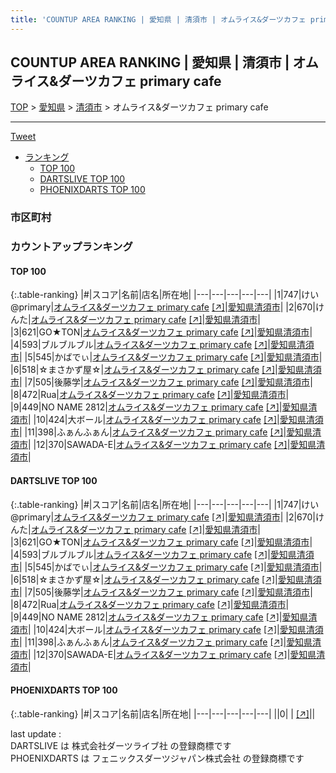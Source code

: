 ```yaml
---
title: 'COUNTUP AREA RANKING | 愛知県 | 清須市 | オムライス&ダーツカフェ primary cafe'
---
```

## COUNTUP AREA RANKING | 愛知県 | 清須市 | オムライス&ダーツカフェ primary cafe

[TOP](/darts/rank/) > [愛知県](/darts/rank/愛知県/) > [清須市](/darts/rank/愛知県/清須市/) > オムライス&ダーツカフェ primary cafe

___

<a href="https://twitter.com/share?ref_src=twsrc%5Etfw" data-text="COUNTUP AREA RANKING | 愛知県清須市オムライス&ダーツカフェ primary cafe" class="twitter-share-button" data-hashtags="DARTSLIVE,PHOENIXDARTS,darts,ダーツ" data-show-count="false">Tweet</a>

* [ランキング](#カウントアップランキング)
    * [TOP 100](#top-100)
    * [DARTSLIVE TOP 100](#dartslive-top-100)
    * [PHOENIXDARTS TOP 100](#phoenixdarts-top-100)

### 市区町村

<ul>

</ul>

### カウントアップランキング

#### TOP 100



{:.table-ranking}
|#|スコア|名前|店名|所在地|
|---|---|---|---|---|
|1|747|<span class="rank-name-dl">けい@primary</span>|<a href="/darts/rank/shops/ca9abd6470d5e4550d9b047a20a7ba1e.html">オムライス&ダーツカフェ primary cafe</a> <a href="https://search.dartslive.com/jp/shop/ca9abd6470d5e4550d9b047a20a7ba1e">[↗]</a>|<a href="/darts/rank/愛知県/清須市">愛知県清須市</a>|
|2|670|<span class="rank-name-dl">けんた</span>|<a href="/darts/rank/shops/ca9abd6470d5e4550d9b047a20a7ba1e.html">オムライス&ダーツカフェ primary cafe</a> <a href="https://search.dartslive.com/jp/shop/ca9abd6470d5e4550d9b047a20a7ba1e">[↗]</a>|<a href="/darts/rank/愛知県/清須市">愛知県清須市</a>|
|3|621|<span class="rank-name-dl">GO★TON</span>|<a href="/darts/rank/shops/ca9abd6470d5e4550d9b047a20a7ba1e.html">オムライス&ダーツカフェ primary cafe</a> <a href="https://search.dartslive.com/jp/shop/ca9abd6470d5e4550d9b047a20a7ba1e">[↗]</a>|<a href="/darts/rank/愛知県/清須市">愛知県清須市</a>|
|4|593|<span class="rank-name-dl">ブルブルブル</span>|<a href="/darts/rank/shops/ca9abd6470d5e4550d9b047a20a7ba1e.html">オムライス&ダーツカフェ primary cafe</a> <a href="https://search.dartslive.com/jp/shop/ca9abd6470d5e4550d9b047a20a7ba1e">[↗]</a>|<a href="/darts/rank/愛知県/清須市">愛知県清須市</a>|
|5|545|<span class="rank-name-dl">かばでぃ</span>|<a href="/darts/rank/shops/ca9abd6470d5e4550d9b047a20a7ba1e.html">オムライス&ダーツカフェ primary cafe</a> <a href="https://search.dartslive.com/jp/shop/ca9abd6470d5e4550d9b047a20a7ba1e">[↗]</a>|<a href="/darts/rank/愛知県/清須市">愛知県清須市</a>|
|6|518|<span class="rank-name-dl">☆まさかず屋☆</span>|<a href="/darts/rank/shops/ca9abd6470d5e4550d9b047a20a7ba1e.html">オムライス&ダーツカフェ primary cafe</a> <a href="https://search.dartslive.com/jp/shop/ca9abd6470d5e4550d9b047a20a7ba1e">[↗]</a>|<a href="/darts/rank/愛知県/清須市">愛知県清須市</a>|
|7|505|<span class="rank-name-dl">後藤学</span>|<a href="/darts/rank/shops/ca9abd6470d5e4550d9b047a20a7ba1e.html">オムライス&ダーツカフェ primary cafe</a> <a href="https://search.dartslive.com/jp/shop/ca9abd6470d5e4550d9b047a20a7ba1e">[↗]</a>|<a href="/darts/rank/愛知県/清須市">愛知県清須市</a>|
|8|472|<span class="rank-name-dl">Rua</span>|<a href="/darts/rank/shops/ca9abd6470d5e4550d9b047a20a7ba1e.html">オムライス&ダーツカフェ primary cafe</a> <a href="https://search.dartslive.com/jp/shop/ca9abd6470d5e4550d9b047a20a7ba1e">[↗]</a>|<a href="/darts/rank/愛知県/清須市">愛知県清須市</a>|
|9|449|<span class="rank-name-dl">NO NAME 2812</span>|<a href="/darts/rank/shops/ca9abd6470d5e4550d9b047a20a7ba1e.html">オムライス&ダーツカフェ primary cafe</a> <a href="https://search.dartslive.com/jp/shop/ca9abd6470d5e4550d9b047a20a7ba1e">[↗]</a>|<a href="/darts/rank/愛知県/清須市">愛知県清須市</a>|
|10|424|<span class="rank-name-dl">大ボール</span>|<a href="/darts/rank/shops/ca9abd6470d5e4550d9b047a20a7ba1e.html">オムライス&ダーツカフェ primary cafe</a> <a href="https://search.dartslive.com/jp/shop/ca9abd6470d5e4550d9b047a20a7ba1e">[↗]</a>|<a href="/darts/rank/愛知県/清須市">愛知県清須市</a>|
|11|398|<span class="rank-name-dl">ふぁんふぁん</span>|<a href="/darts/rank/shops/ca9abd6470d5e4550d9b047a20a7ba1e.html">オムライス&ダーツカフェ primary cafe</a> <a href="https://search.dartslive.com/jp/shop/ca9abd6470d5e4550d9b047a20a7ba1e">[↗]</a>|<a href="/darts/rank/愛知県/清須市">愛知県清須市</a>|
|12|370|<span class="rank-name-dl">SAWADA-E</span>|<a href="/darts/rank/shops/ca9abd6470d5e4550d9b047a20a7ba1e.html">オムライス&ダーツカフェ primary cafe</a> <a href="https://search.dartslive.com/jp/shop/ca9abd6470d5e4550d9b047a20a7ba1e">[↗]</a>|<a href="/darts/rank/愛知県/清須市">愛知県清須市</a>|


#### DARTSLIVE TOP 100



{:.table-ranking}
|#|スコア|名前|店名|所在地|
|---|---|---|---|---|
|1|747|<span class="rank-name-dl">けい@primary</span>|<a href="/darts/rank/shops/ca9abd6470d5e4550d9b047a20a7ba1e.html">オムライス&ダーツカフェ primary cafe</a> <a href="https://search.dartslive.com/jp/shop/ca9abd6470d5e4550d9b047a20a7ba1e">[↗]</a>|<a href="/darts/rank/愛知県/清須市">愛知県清須市</a>|
|2|670|<span class="rank-name-dl">けんた</span>|<a href="/darts/rank/shops/ca9abd6470d5e4550d9b047a20a7ba1e.html">オムライス&ダーツカフェ primary cafe</a> <a href="https://search.dartslive.com/jp/shop/ca9abd6470d5e4550d9b047a20a7ba1e">[↗]</a>|<a href="/darts/rank/愛知県/清須市">愛知県清須市</a>|
|3|621|<span class="rank-name-dl">GO★TON</span>|<a href="/darts/rank/shops/ca9abd6470d5e4550d9b047a20a7ba1e.html">オムライス&ダーツカフェ primary cafe</a> <a href="https://search.dartslive.com/jp/shop/ca9abd6470d5e4550d9b047a20a7ba1e">[↗]</a>|<a href="/darts/rank/愛知県/清須市">愛知県清須市</a>|
|4|593|<span class="rank-name-dl">ブルブルブル</span>|<a href="/darts/rank/shops/ca9abd6470d5e4550d9b047a20a7ba1e.html">オムライス&ダーツカフェ primary cafe</a> <a href="https://search.dartslive.com/jp/shop/ca9abd6470d5e4550d9b047a20a7ba1e">[↗]</a>|<a href="/darts/rank/愛知県/清須市">愛知県清須市</a>|
|5|545|<span class="rank-name-dl">かばでぃ</span>|<a href="/darts/rank/shops/ca9abd6470d5e4550d9b047a20a7ba1e.html">オムライス&ダーツカフェ primary cafe</a> <a href="https://search.dartslive.com/jp/shop/ca9abd6470d5e4550d9b047a20a7ba1e">[↗]</a>|<a href="/darts/rank/愛知県/清須市">愛知県清須市</a>|
|6|518|<span class="rank-name-dl">☆まさかず屋☆</span>|<a href="/darts/rank/shops/ca9abd6470d5e4550d9b047a20a7ba1e.html">オムライス&ダーツカフェ primary cafe</a> <a href="https://search.dartslive.com/jp/shop/ca9abd6470d5e4550d9b047a20a7ba1e">[↗]</a>|<a href="/darts/rank/愛知県/清須市">愛知県清須市</a>|
|7|505|<span class="rank-name-dl">後藤学</span>|<a href="/darts/rank/shops/ca9abd6470d5e4550d9b047a20a7ba1e.html">オムライス&ダーツカフェ primary cafe</a> <a href="https://search.dartslive.com/jp/shop/ca9abd6470d5e4550d9b047a20a7ba1e">[↗]</a>|<a href="/darts/rank/愛知県/清須市">愛知県清須市</a>|
|8|472|<span class="rank-name-dl">Rua</span>|<a href="/darts/rank/shops/ca9abd6470d5e4550d9b047a20a7ba1e.html">オムライス&ダーツカフェ primary cafe</a> <a href="https://search.dartslive.com/jp/shop/ca9abd6470d5e4550d9b047a20a7ba1e">[↗]</a>|<a href="/darts/rank/愛知県/清須市">愛知県清須市</a>|
|9|449|<span class="rank-name-dl">NO NAME 2812</span>|<a href="/darts/rank/shops/ca9abd6470d5e4550d9b047a20a7ba1e.html">オムライス&ダーツカフェ primary cafe</a> <a href="https://search.dartslive.com/jp/shop/ca9abd6470d5e4550d9b047a20a7ba1e">[↗]</a>|<a href="/darts/rank/愛知県/清須市">愛知県清須市</a>|
|10|424|<span class="rank-name-dl">大ボール</span>|<a href="/darts/rank/shops/ca9abd6470d5e4550d9b047a20a7ba1e.html">オムライス&ダーツカフェ primary cafe</a> <a href="https://search.dartslive.com/jp/shop/ca9abd6470d5e4550d9b047a20a7ba1e">[↗]</a>|<a href="/darts/rank/愛知県/清須市">愛知県清須市</a>|
|11|398|<span class="rank-name-dl">ふぁんふぁん</span>|<a href="/darts/rank/shops/ca9abd6470d5e4550d9b047a20a7ba1e.html">オムライス&ダーツカフェ primary cafe</a> <a href="https://search.dartslive.com/jp/shop/ca9abd6470d5e4550d9b047a20a7ba1e">[↗]</a>|<a href="/darts/rank/愛知県/清須市">愛知県清須市</a>|
|12|370|<span class="rank-name-dl">SAWADA-E</span>|<a href="/darts/rank/shops/ca9abd6470d5e4550d9b047a20a7ba1e.html">オムライス&ダーツカフェ primary cafe</a> <a href="https://search.dartslive.com/jp/shop/ca9abd6470d5e4550d9b047a20a7ba1e">[↗]</a>|<a href="/darts/rank/愛知県/清須市">愛知県清須市</a>|


#### PHOENIXDARTS TOP 100



{:.table-ranking}
|#|スコア|名前|店名|所在地|
|---|---|---|---|---|
||0|<span class="rank-name-dl"> </span>|<a href="/darts/rank/shops/.html"></a> <a href="">[↗]</a>|<a href="/darts/rank//"></a>|


<div class="footer border-top border-gray-light mt-5 pt-3 text-right text-gray">
    last update : <span style="font-weight: italic" id="foot_last_modified"></span><br />
    DARTSLIVE は 株式会社ダーツライブ社 の登録商標です<br />
    PHOENIXDARTS は フェニックスダーツジャパン株式会社 の登録商標です<br />
</div>

<script src="https://cdnjs.cloudflare.com/ajax/libs/jquery.tablesorter/2.31.3/js/jquery.tablesorter.min.js" integrity="sha512-qzgd5cYSZcosqpzpn7zF2ZId8f/8CHmFKZ8j7mU4OUXTNRd5g+ZHBPsgKEwoqxCtdQvExE5LprwwPAgoicguNg==" crossorigin="anonymous" referrerpolicy="no-referrer"></script>
<link rel="stylesheet" href="https://cdnjs.cloudflare.com/ajax/libs/jquery.tablesorter/2.31.3/css/theme.default.min.css" integrity="sha512-wghhOJkjQX0Lh3NSWvNKeZ0ZpNn+SPVXX1Qyc9OCaogADktxrBiBdKGDoqVUOyhStvMBmJQ8ZdMHiR3wuEq8+w==" crossorigin="anonymous" referrerpolicy="no-referrer" />
<script>
$(function() {
    $(".table-ranking").tablesorter({sortList:[[0, 0]]});
    $("#foot_last_modified").text(formatDate(new Date(document.lastModified), 'yyyy-MM-dd HH:mm:ss'));
});
</script>

<script async src="https://platform.twitter.com/widgets.js" charset="utf-8"></script>